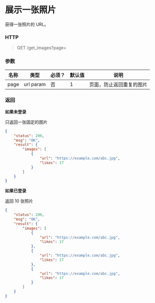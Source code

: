 # 展示一张照片



获得一张照片的 URL。



### HTTP

> GET /get_images?page=<page-number>



### 参数

| 名称 | 类型      | 必须？ | 默认值 | 说明                     |
| ---- | --------- | ------ | ------ | ------------------------ |
| page | url param | 否     | 1      | 页面，防止返回重复的图片 |



### 返回

**如果未登录**

只返回一张固定的图片

```json
{
    "status": 200,
    "msg": "OK",
    "result": {
        "images": [
            {
                "url": "https://example.com/abc.jpg",
                "likes": 17
            }
        ]
    }
}
```



**如果已登录**

返回 10 张照片

```json
{
    "status": 200,
    "msg": "OK",
    "result": {
        "images": [
            {
                "url": "https://example.com/abc.jpg",
                "likes": 17
            },
            {
                "url": "https://example.com/abc.jpg",
                "likes": 17
            },
            {
                "url": "https://example.com/abc.jpg",
                "likes": 17
            }
        ]
    }
}
```

